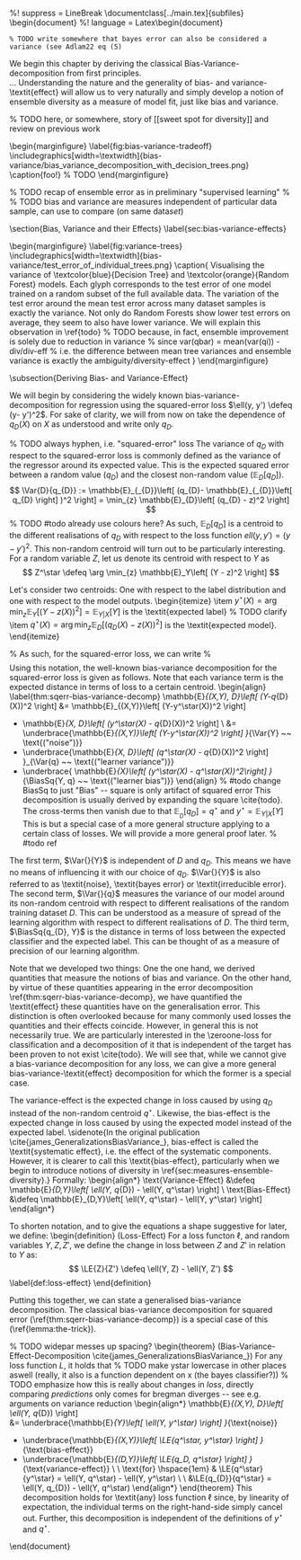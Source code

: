 %! suppress = LineBreak
\documentclass[../main.tex]{subfiles}
\begin{document}
%! language = Latex\begin{document}

    % TODO write somewhere that bayes error can also be considered a variance (see Adlam22 eq (5)

We begin this chapter by deriving the classical Bias-Variance-decomposition from first principles.  
...
Understanding the nature and the generality of bias- and variance-\textit{effect} will allow us to very naturally and simply develop a notion of ensemble diversity as a measure of model fit, just like bias and variance. 

% TODO here, or somewhere, story of [[sweet spot for diversity]] and review on previous work

\begin{marginfigure} \label{fig:bias-variance-tradeoff}
    \includegraphics[width=\textwidth]{bias-variance/bias_variance_decomposition_with_decision_trees.png}
    \caption{foo!}
    % TODO
\end{marginfigure}

% TODO recap of ensemble error as in preliminary "supervised learning"
% % TODO bias and variance are measures independent of particular data sample, can use to compare (on same data*set*)

\section{Bias, Variance and their Effects} \label{sec:bias-variance-effects}


\begin{marginfigure} \label{fig:variance-trees}
    \includegraphics[width=\textwidth]{bias-variance/test_error_of_individual_trees.png}
    \caption{
    Visualising the variance of \textcolor{blue}{Decision Tree} and \textcolor{orange}{Random Forest} models. Each glyph corresponds to the test error of one model trained on a random subset of the full available data. The variation of the test error around the mean test error across many dataset samples is exactly the variance.
    Not only do Random Forests show lower test errors on average, they seem to also have lower variance. We will explain this observation in \ref{todo}
    % TODO because, in fact, ensemble improvement is solely due to reduction in variance
    %   since var(qbar) = mean(var(qi)) - div/div-eff
    % i.e. the difference between mean tree variances and ensemble variance is exactly the ambiguity/diversity-effect
    }
\end{marginfigure}


\subsection{Deriving Bias- and Variance-Effect}

We will begin by considering the widely known bias-variance-decomposition for regression using the squared-error loss $\ell(y, y') \defeq (y- y')^2$. For sake of clarity, we will from now on take the dependence of $q_{D}(X)$ on $X$ as understood and write only $q_{D}$.

% TODO always hyphen, i.e. "squared-error" loss
The variance of $q_{D}$ with respect to the squared-error loss is commonly defined as the variance of the regressor around its expected value. This is the expected squared error between a random value ($q_{D}$) and the closest non-random value ($\mathbb{E}_{D}\left[q_{D}\right]$). 
$$
\Var{D}{q_{D}} := \mathbb{E}_{_{D}}\left[ (q_{D}- \mathbb{E}_{_{D}}\left[ q_{D} \right] )^2 \right]  = \min_{z} \mathbb{E}_{D}\left[ (q_{D} - z)^2 \right] 
$$
% TODO #todo already use colours here?
As such, $\mathbb{E}_{D}\left[ q_{D} \right]$ is a centroid to the different realisations of $q_{D}$ with respect to the loss function $ell(y,y') = (y-y')^2$.
This non-random centroid will turn out to be particularly interesting. For a random variable $Z$, let us denote its centroid with respect to $Y$ as
$$
Z^\star \defeq \arg \min_{z} \mathbb{E}_Y\left[ (Y - z)^2 \right]
$$

Let's consider two centroids: One with respect to the label distribution and one with respect to the model outputs.
\begin{itemize}
\item $y^\star(X) = \arg\min_{z} \mathbb{E}_{Y}\left[ (Y - z(X))^2 \right] = \mathbb{E}_{Y|X}\left[ Y \right]$ is the \textit{expected label} % TODO clarify
\item $q^\star(X) = \arg \min_{z} \mathbb{E}_{D}\left[ (q_{D}(X) - z(X))^2 \right]$ is the \textit{expected model}.
\end{itemize}

% As such, for the squared-error loss, we can write
% $$
% \Var{q_{D}} = \mathbb{E}_{D}\left[ L(q_{D}, q^\star) \right] 
% $$
Using this notation, the well-known bias-variance decomposition for the squared-error loss is given as follows.
Note that each variance term is the expected distance in terms of loss to a certain centroid.
\begin{align} \label{thm:sqerr-bias-variance-decomp}
\mathbb{E}_{(X,Y), D}\left[ (Y-q_{D}(X))^2 \right]  &= 
  \mathbb{E}_{(X,Y)}\left[ (Y-y^\star(X))^2 \right]  
+ \mathbb{E}_{X, D}\left[ (y^\star(X) - q_{D}(X))^2 \right]  \\
&= \underbrace{\mathbb{E}_{(X,Y)}\left[ (Y-y^\star(X))^2 \right]   }_{\Var{Y} ~~ \text{("noise")}}
+ \underbrace{\mathbb{E}_{X, D}\left[ (q^\star(X) - q_{D}(X))^2 \right]   }_{\Var{q} ~~ \text{("learner variance")}}
+ \underbrace{ \mathbb{E}_{X}\left[  (y^\star(X) - q^\star(X))^2\right] 
  }_{\BiasSq{Y, q} ~~ \text{("learner bias")}}
\end{align}
% #todo change BiasSq to just "Bias" -- square is only artifact of squared error
This decomposition is usually derived by expanding the square \cite{todo}. The cross-terms then vanish due to that $\mathbb{E}_{_{D}}\left[ q_{D} \right] = q^\star$ and $y^\star = \mathbb{E}_{Y|X}\left[ Y \right]$
This is but a special case of a more general structure applying to a certain class of losses. We will provide a more general proof later. % #todo ref

The first term, $\Var{}{Y}$ is independent of $D$ and $q_{D}$. This means we have no means of influencing it with our choice of $q_{D}$.
$\Var{}{Y}$ is also referred to as \textit{noise}, \textit{bayes error} or \textit{irreducible error}. 
The second term, $\Var{}{q}$ measures the variance of our model around its non-random centroid with respect to different realisations of the random training dataset $D$. This can be understood as a measure of spread of the learning algorithm with respect to different realisations of $D$.
The third term, $\BiasSq{q_{D}, Y}$ is the distance in terms of loss between the expected classifier and the expected label. This can be thought of as a measure of precision of our learning algorithm. 

Note that we developed two things:
One the one hand, we derived quantities that measure the notions of bias and variance. On the other hand, by virtue of these quantities appearing in the error decomposition \ref{thm:sqerr-bias-variance-decomp}, we have quantified the \textit{effect} these quantities have on the generalisation error.
This distinction is often overlooked because for many commonly used losses the quantities and their effects coincide. However, in general this is not necessarily true. We are particularly interested in the \zeroone-loss for classification and a decomposition of it that is independent of the target has been proven to not exist \cite{todo}. We will see that, while we cannot give a bias-variance decomposition for any loss, we can give a more general bias-variance-\textit{effect} decomposition for which the former is a special case.

The variance-effect is the expected change in loss caused by using $q_{D}$ instead of the non-random centroid $q^\star$. Likewise, the bias-effect is the expected change in loss caused by using the expected model instead of the expected label. 
\sidenote{In the original publication \cite{james_GeneralizationsBiasVariance_}, bias-effect is called the \textit{systematic effect}, i.e. the effect of the systematic components. However, it is clearer to call this \textit{bias-effect}, particularly when we begin to introduce notions of diversity in \ref{sec:measures-ensemble-diversity}.}
Formally:
\begin{align*}
\text{Variance-Effect} &\defeq \mathbb{E}_{D,Y}\left[ \ell(Y, q_{D}) - \ell(Y, q^\star) \right] \\
\text{Bias-Effect} &\defeq \mathbb{E}_{D,Y}\left[ \ell(Y, q^\star) - \ell(Y, y^\star) \right] 
\end{align*}

To shorten notation, and to give the equations a shape suggestive for later, we define:
\begin{definition} (Loss-Effect) For a loss functon $\ell$, and random variables $Y, Z, Z'$, we define the change in loss between $Z$ and $Z'$ in relation to $Y$ as:
  $$
  \LE{Z}{Z'} \defeq \ell(Y, Z) - \ell(Y, Z')
  $$
  \label{def:loss-effect}
\end{definition}

Putting this together, we can state a generalised bias-variance decomposition. The classical bias-variance decomposition for squared error (\ref{thm:sqerr-bias-variance-decomp}) is a special case of this (\ref{lemma:the-trick}).

% TODO widepar messes up spacing?
\begin{theorem} (Bias-Variance-Effect-Decomposition \cite{james_GeneralizationsBiasVariance_})
For any loss function $L$, it holds that
% TODO make ystar lowercase in other places aswell (really, it also is a function dependent on x (the bayes classifier?))
% TODO emphasize how this is really about changes in *loss*, directly comparing *predictions* only comes for bregman diverges -- see e.g. arguments on variance reduction
\begin{align*}
\mathbb{E}_{(X,Y), D}\left[ \ell(Y, q_{D}) \right]  
&= 
\underbrace{\mathbb{E}_{Y}\left[ \ell(Y, y^\star) \right]  }_{\text{noise}}
+ \underbrace{\mathbb{E}_{(X,Y)}\left[ \LE{q^\star, y^\star} \right] }_{\text{bias-effect}}
+ \underbrace{\mathbb{E}_{(D,Y)}\left[ \LE{q_D, q^\star} \right] }_{\text{variance-effect}}  \\
\\ 
\text{for} \hspace{1em}
& \LE{q^\star}{y^\star} = \ell(Y, q^\star) - \ell(Y, y^\star) \\ \\
&\LE{q_{D}}{q^\star} = \ell(Y, q_{D}) - \ell(Y, q^\star)
\end{align*}
\end{theorem}
This decomposition holds for \textit{any} loss function $\ell$ since, by linearity of expectation, the individual terms on the right-hand-side simply cancel out. Further, this decomposition is independent of the definitions of $y^\star$ and $q^\star$.

\end{document}